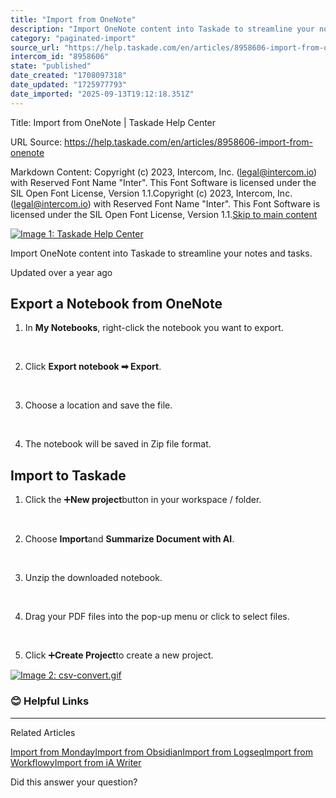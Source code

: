 ```yaml
---
title: "Import from OneNote"
description: "Import OneNote content into Taskade to streamline your notes and tasks."
category: "paginated-import"
source_url: "https://help.taskade.com/en/articles/8958606-import-from-onenote"
intercom_id: "8958606"
state: "published"
date_created: "1708097318"
date_updated: "1725977793"
date_imported: "2025-09-13T19:12:18.351Z"
---
```


Title: Import from OneNote | Taskade Help Center

URL Source: https://help.taskade.com/en/articles/8958606-import-from-onenote

Markdown Content:
Copyright (c) 2023, Intercom, Inc. (legal@intercom.io) with Reserved Font Name "Inter". This Font Software is licensed under the SIL Open Font License, Version 1.1.Copyright (c) 2023, Intercom, Inc. (legal@intercom.io) with Reserved Font Name "Inter". This Font Software is licensed under the SIL Open Font License, Version 1.1.[Skip to main content](https://help.taskade.com/en/articles/8958606-import-from-onenote#main-content)

[![Image 1: Taskade Help Center](https://downloads.intercomcdn.com/i/o/490280/d14603621e78c833c2d0e66f/2d1230f35f3009fff25b2989e93312a5.png)](https://help.taskade.com/en/)

Import OneNote content into Taskade to streamline your notes and tasks.

Updated over a year ago

**Export a Notebook from OneNote**
----------------------------------

1.   In **My Notebooks**, right-click the notebook you want to export.

​

2.   Click **Export notebook ➡ Export**.

​

3.   Choose a location and save the file.

​

4.   The notebook will be saved in Zip file format.

**Import to Taskade**
---------------------

1.   Click the ➕**New project**button in your workspace / folder.

​

2.   Choose **Import**and **Summarize Document with AI**.

​

3.   Unzip the downloaded notebook.

​

4.   Drag your PDF files into the pop-up menu or click to select files.

​

5.   Click ➕**Create Project**to create a new project.

[![Image 2: csv-convert.gif](https://taskade.intercom-attachments-7.com/i/o/965376810/d189a9916b26264447d73834/18947216709779?expires=1757792700&signature=2a78f036fba4de050bb583decbaf0e34d113ef70aef813d784a68fedd8146ff1&req=fSYiFc54lYBfFb4f3HP0gC2S%2BzBFvlaFhOTrBYNxp3BeRXkuIDgArgh9jSbA%0AKfc9xFdu7wNunt2VZA%3D%3D%0A)](https://taskade.intercom-attachments-7.com/i/o/965376810/d189a9916b26264447d73834/18947216709779?expires=1757792700&signature=2a78f036fba4de050bb583decbaf0e34d113ef70aef813d784a68fedd8146ff1&req=fSYiFc54lYBfFb4f3HP0gC2S%2BzBFvlaFhOTrBYNxp3BeRXkuIDgArgh9jSbA%0AKfc9xFdu7wNunt2VZA%3D%3D%0A)

### **😊 Helpful Links**

* * *

Related Articles

[Import from Monday](https://help.taskade.com/en/articles/8958596-import-from-monday)[Import from Obsidian](https://help.taskade.com/en/articles/8958598-import-from-obsidian)[Import from Logseq](https://help.taskade.com/en/articles/8958600-import-from-logseq)[Import from Workflowy](https://help.taskade.com/en/articles/8958602-import-from-workflowy)[Import from iA Writer](https://help.taskade.com/en/articles/8958603-import-from-ia-writer)

Did this answer your question?
